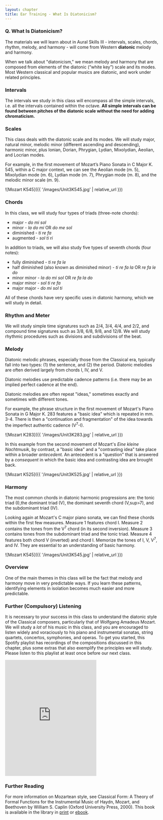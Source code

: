 ```yaml
---
layout: chapter
title: Ear Training - What Is Diatonicism?
---
```


### Q. What Is Diatonicism?

The materials we will learn about in Aural Skills III - intervals, scales, chords, rhythm, melody, and harmony - will come from Western **diatonic** melody and harmony. 

When we talk about "diatonicism," we mean melody and harmony that are composed from elements of the diatonic (“white key”) scale and its modes. Most Western classical and popular musics are diatonic, and work under related principles.

### Intervals

The intervals we study in this class will encompass all the simple intervals, i.e. all the intervals contained within the octave. **All simple intervals can be found between pitches of the diatonic scale without the need for adding chromaticism.**

### Scales

 This class deals with the diatonic scale and its modes. We will study major, natural minor, melodic minor (different ascending and descending), harmonic minor, plus Ionian, Dorian, Phrygian, Lydian, Mixolydian, Aeolian, and Locrian modes.

 For example, in the first movement of Mozart’s Piano Sonata in C Major K. 545, within a C major context, we can see the Aeolian mode (m. 5), Mixolydian mode (m. 6), Lydian mode (m. 7), Phrygian mode (m. 8), and the melodic minor scale (m. 9).

 ![Mozart K545]({{ '/images/Unit3K545.jpg' | relative_url }})

### Chords 

In this class, we will study four types of triads (three-note chords):
- major - *do mi sol*
- minor - *la do mi* OR *do me sol*
- diminished - *ti re fa*
- augmented - *sol ti ri*

In addition to triads, we will also study five types of seventh chords (four notes): 
- fully diminished - *ti re fa le*
- half diminished (also known as diminished minor) - *ti re fa la* OR *re fa le do*
- minor minor - *la do mi sol* OR *re fa la do*
- major minor - *sol ti re fa*
- major major - *do mi sol ti* 

All of these chords have very specific uses in diatonic harmony, which we will study in detail.

### Rhythm and Meter

We will study simple time signatures such as 2/4, 3/4, 4/4, and 2/2, and compound time signatures such as 3/8, 6/8, 9/8, and 12/8. We will study rhythmic procedures such as divisions and subdivisions of the beat.

### Melody

Diatonic melodic phrases, especially those from the Classical era, typically fall into two types: (1) the sentence, and (2) the period. Diatonic melodies are often derived largely from chords I, IV, and V.

Diatonic melodies use predictable cadence patterns (i.e. there may be an implied perfect cadence at the end).

Diatonic melodies are often repeat "ideas," sometimes exactly and sometimes with different tones.

For example, the phrase structure in the first movement of Mozart's Piano Sonata in G Major K. 283 features a "basic idea" which is repeated in mm. 3-4. There is then a "continuation and fragmentation" of the idea towards the imperfect authentic cadence (V<sup>7</sup>-I).

![Mozart K283]({{ '/images/Unit3K283.jpg' | relative_url }})

In this example from the second movement of Mozart's *Eine kleine Nachtmusik*, by contrast, a "basic idea" and a "contrasting idea" take place within a broader *antecedent.* An antecedent is a "question" that is answered by a *consequent* in which the basic idea and contrasting idea are brought back.

![Mozart K525]({{ '/images/Unit3K525.jpg' | relative_url }})

### Harmony

The most common chords in diatonic harmonic progressions are: the tonic triad (I),the dominant triad (V), the dominant seventh chord (V,sup>7</sup>), and the subdominant triad (IV).

Looking again at Mozart's C major piano sonata, we can find these chords within the first few measures. Measure 1 features chord I. Measure 2 contains the tones from the V<sup>7</sup> chord (in its second inversion). Measure 3 contains tones from the subdominant triad and the tonic triad. Measure 4 features both chord V (inverted) and chord I. Memorize the tones of I, V, V<sup>7</sup>, and IV. They are essential to an understanding of basic harmony.

 ![Mozart K545]({{ '/images/Unit3K545.jpg' | relative_url }})

### Overview

One of the main themes in this class will be the fact that melody and harmony move in very predictable ways. If you learn these patterns, identifying elements in isolation becomes much easier and more predictable.

### Further (Compulsory) Listening

It is necessary to your success in this class to understand the diatonic style of the Classical composers, particularly that of Wolfgang Amadeus Mozart. We will study a *lot* of his music in this class, and you are encouraged to listen widely and voraciously to his piano and instrumental sonatas, string quartets, concertos, symphonies, and operas. To get you started, this Spotify playlist has recordings of the compositions discussed in this chapter, plus some extras that also exemplify the principles we will study. Please listen to this playlist at least once before our next class.

<iframe src="https://open.spotify.com/embed/playlist/0EnkRmPvWoH8w2dhbcQEkI" width="300" height="380" frameborder="0" allowtransparency="true" allow="encrypted-media"></iframe>

### Further Reading

For more information on Mozartean style, see Classical Form: A Theory of Formal Functions for the Instrumental Music of Haydn, Mozart, and Beethoven by William S. Caplin (Oxford University Press, 2000). This book is available in the library in [print](https://alliance-primo.hosted.exlibrisgroup.com/primo-explore/fulldisplay?docid=CP71171686160001451&context=L&vid=UID&search_scope=everything&tab=everything&lang=en_US) or [ebook](https://alliance-primo.hosted.exlibrisgroup.com/primo-explore/fulldisplay?docid=TN_pq_ebook_centralEBC271183&context=PC&vid=UID&search_scope=everything&tab=everything&lang=en_US).